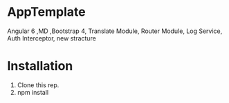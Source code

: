 # AppTemplate
Angular 6 ,MD ,Bootstrap 4, Translate Module, Router Module, Log Service, Auth Interceptor, new stracture

# Installation
1. Clone this rep.
2. npm install

